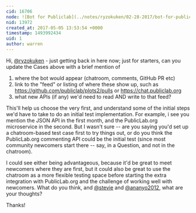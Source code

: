 ```yaml
---
cid: 16706
node: ![Bot for Publiclab](../notes/ryzokuken/02-28-2017/bot-for-publiclab)
nid: 13972
created_at: 2017-05-05 13:53:54 +0000
timestamp: 1493992434
uid: 1
author: warren
---
```


Hi, [@ryzokuken](/profile/ryzokuken) - just getting back in here now; just for starters, can you update the Cases above with a brief mention of

1. where the bot would appear (chatroom, comments, GitHub PR etc)
2. link to the "feed" or listing of where these show up, such as https://github.com/publiclab/plots2/pulls or https://chat.publiclab.org
3. what new APIs (if any) we'd need to read AND write to that feed?

This'll help us choose the very first, and understand some of the initial steps we'd have to take to do an initial test implementation. For example, i see you mention the JSON API in the first month, and the PublicLab.org microservice in the second. But I wasn't sure -- are you saying you'd set up a chatroom-based test case first to try things out, or do you think the PublicLab.org commenting API could be the initial test (since most community newcomers start there -- say, in a Question, and not in the chatroom).

I could see either being advantageous, because it'd be great to meet newcomers where they are first, but it could also be great to use the chatroom as a more flexible testing space before starting the extra integration with PublicLab.org and the challenge of working well with newcomers. What do you think, and [@stevie](/profile/stevie) and [@ananyo2012](/profile/ananyo2012), what are your thoughts?

Thanks!